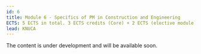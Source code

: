 ```yaml
---
id: 6
title: Module 6 - Specifics of PM in Construction and Engineering
ECTS: 5 ECTS in total. 3 ECTS credits (Core) + 2 ECTS (elective module)
lead: KNUCA
---
```


The content is under development and will be available soon.